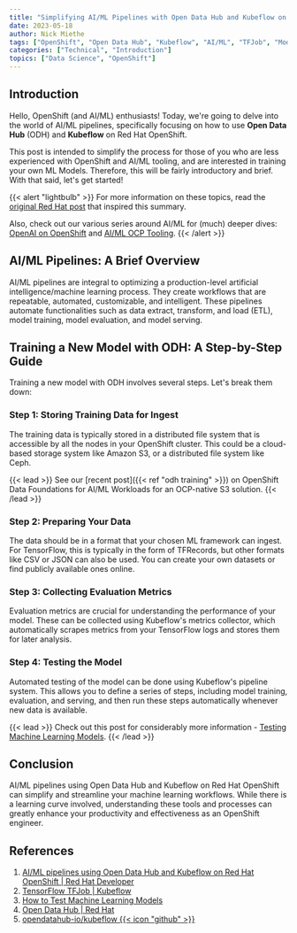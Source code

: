 ```yaml
---
title: "Simplifying AI/ML Pipelines with Open Data Hub and Kubeflow on OpenShift"
date: 2023-05-18
author: Nick Miethe
tags: ["OpenShift", "Open Data Hub", "Kubeflow", "AI/ML", "TFJob", "Model Training", "Model Testing", "ODF"]
categories: ["Technical", "Introduction"]
topics: ["Data Science", "OpenShift"]
---
```


## Introduction

Hello, OpenShift (and AI/ML) enthusiasts! Today, we're going to delve into the world of AI/ML pipelines, specifically focusing on how to use **Open Data Hub** (ODH) and **Kubeflow** on Red Hat OpenShift.

This post is intended to simplify the process for those of you who are less experienced with OpenShift and AI/ML tooling, and are interested in training your own ML Models. Therefore, this will be fairly introductory and brief. With that said, let's get started!

{{< alert "lightbulb" >}}
For more information on these topics, read the [original Red Hat post](https://developers.redhat.com/blog/2019/12/16/ai-ml-pipelines-using-open-data-hub-and-kubeflow-on-red-hat-openshift) that inspired this summary.

Also, check out our various series around AI/ML for (much) deeper dives:
[OpenAI on OpenShift](/series/openai-on-openshift/) and [AI/ML OCP Tooling](/series/ai/ml-ocp-tooling/).
{{< /alert >}}

## AI/ML Pipelines: A Brief Overview

AI/ML pipelines are integral to optimizing a production-level artificial intelligence/machine learning process. They create workflows that are repeatable, automated, customizable, and intelligent. These pipelines automate functionalities such as data extract, transform, and load (ETL), model training, model evaluation, and model serving.

## Training a New Model with ODH: A Step-by-Step Guide

Training a new model with ODH involves several steps. Let's break them down:

### Step 1: Storing Training Data for Ingest

The training data is typically stored in a distributed file system that is accessible by all the nodes in your OpenShift cluster. This could be a cloud-based storage system like Amazon S3, or a distributed file system like Ceph.

{{< lead >}}
See our [recent post]({{< ref "odh training" >}}) on OpenShift Data Foundations for AI/ML Workloads for an OCP-native S3 solution.
{{< /lead >}}

### Step 2: Preparing Your Data

The data should be in a format that your chosen ML framework can ingest. For TensorFlow, this is typically in the form of TFRecords, but other formats like CSV or JSON can also be used. You can create your own datasets or find publicly available ones online.

### Step 3: Collecting Evaluation Metrics

Evaluation metrics are crucial for understanding the performance of your model. These can be collected using Kubeflow's metrics collector, which automatically scrapes metrics from your TensorFlow logs and stores them for later analysis.

### Step 4: Testing the Model

Automated testing of the model can be done using Kubeflow's pipeline system. This allows you to define a series of steps, including model training, evaluation, and serving, and then run these steps automatically whenever new data is available.

{{< lead >}}
Check out this post for considerably more information - [Testing Machine Learning Models](https://serokell.io/blog/machine-learning-testing).
{{< /lead >}}

## Conclusion

AI/ML pipelines using Open Data Hub and Kubeflow on Red Hat OpenShift can simplify and streamline your machine learning workflows. While there is a learning curve involved, understanding these tools and processes can greatly enhance your productivity and effectiveness as an OpenShift engineer.

## References

1. [AI/ML pipelines using Open Data Hub and Kubeflow on Red Hat OpenShift | Red Hat Developer](https://developers.redhat.com/blog/2019/12/16/ai-ml-pipelines-using-open-data-hub-and-kubeflow-on-red-hat-openshift)
2. [TensorFlow TFJob | Kubeflow](https://www.kubeflow.org/docs/components/training/tftraining/)
3. [How to Test Machine Learning Models](https://deepchecks.com/how-to-test-machine-learning-models/)
4. [Open Data Hub | Red Hat](https://opendatahub.io/)
5. [opendatahub-io/kubeflow {{< icon "github" >}}](https://github.com/opendatahub-io/kubeflow/tree/master)
